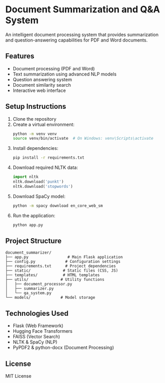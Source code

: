 # Document Summarization and Q&A System

An intelligent document processing system that provides summarization and question-answering capabilities for PDF and Word documents.

## Features

- Document processing (PDF and Word)
- Text summarization using advanced NLP models
- Question answering system
- Document similarity search
- Interactive web interface

## Setup Instructions

1. Clone the repository
2. Create a virtual environment:
   ```bash
   python -m venv venv
   source venv/bin/activate  # On Windows: venv\Scripts\activate
   ```
3. Install dependencies:
   ```bash
   pip install -r requirements.txt
   ```
4. Download required NLTK data:
   ```python
   import nltk
   nltk.download('punkt')
   nltk.download('stopwords')
   ```
5. Download SpaCy model:
   ```bash
   python -m spacy download en_core_web_sm
   ```
6. Run the application:
   ```bash
   python app.py
   ```

## Project Structure

```
document_summarizer/
├── app.py                 # Main Flask application
├── config.py             # Configuration settings
├── requirements.txt      # Project dependencies
├── static/              # Static files (CSS, JS)
├── templates/           # HTML templates
├── utils/              # Utility functions
│   ├── document_processor.py
│   ├── summarizer.py
│   └── qa_system.py
└── models/             # Model storage
```

## Technologies Used

- Flask (Web Framework)
- Hugging Face Transformers
- FAISS (Vector Search)
- NLTK & SpaCy (NLP)
- PyPDF2 & python-docx (Document Processing)

## License

MIT License 